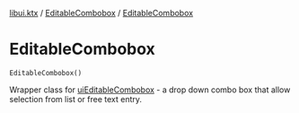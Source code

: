 [libui.ktx](../README.md) / [EditableCombobox](README.md) / [EditableCombobox](-editable-combobox.md)

# EditableCombobox

`EditableCombobox()`

Wrapper class for [uiEditableCombobox](../../libui/ui-editable-combobox.md) -
a drop down combo box that allow selection from list or free text entry.
